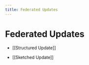 ```yaml
---
title: Federated Updates
---
```


# Federated Updates
- [[Structured Update]] 

- [[Sketched Update]]








































